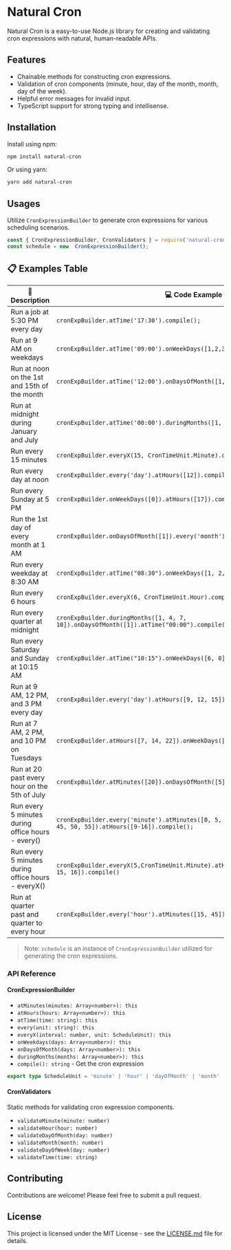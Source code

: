 # Natural Cron

Natural Cron is a easy-to-use Node.js library for creating and validating cron expressions with natural, human-readable APIs.

## Features

- Chainable methods for constructing cron expressions.
- Validation of cron components (minute, hour, day of the month, month, day of the week).
- Helpful error messages for invalid input.
- TypeScript support for strong typing and intellisense.

## Installation

Install using npm:

```bash
npm install natural-cron
```

Or using yarn:

```bash
yarn add natural-cron
```

## Usages

Utilize `CronExpressionBuilder` to generate cron expressions for various scheduling scenarios.

```ts
const { CronExpressionBuilder, CronValidators } = require('natural-cron');
const schedule = new  CronExpressionBuilder();
```

## 📋 Examples Table

| 📅 Description                                     | 💻 Code Example                                                                                                     | ⏰ Cron Expression      |
|----------------------------------------------------|---------------------------------------------------------------------------------------------------------------------|------------------------|
| Run a job at 5:30 PM every day                     | `cronExpBuilder.atTime('17:30').compile();`                                                                         | `30 17 * * *`          |
| Run at 9 AM on weekdays                            | `cronExpBuilder.atTime('09:00').onWeekDays([1,2,3,4,5]).compile();`                                                 | `0 9 * * 1-5`          |
| Run at noon on the 1st and 15th of the month       | `cronExpBuilder.atTime('12:00').onDaysOfMonth([1, 15]).compile();`                                                  | `0 12 1,15 * *`        |
| Run at midnight during January and July            | `cronExpBuilder.atTime('00:00').duringMonths([1, 7]).compile();`                                                    | `0 0 * 1,7 *`          |
| Run every 15 minutes                               | `cronExpBuilder.everyX(15, CronTimeUnit.Minute).compile();`                                                          | `*/15 * * * *`         |
| Run every day at noon                              | `cronExpBuilder.every('day').atHours([12]).compile();`                                                              | `0 12 * * *`           |
| Run every Sunday at 5 PM                           | `cronExpBuilder.onWeekDays([0]).atHours([17]).compile();`                                                           | `0 17 * * 0`           |
| Run the 1st day of every month at 1 AM             | `cronExpBuilder.onDaysOfMonth([1]).every('month').atHours([1]).compile();`                                          | `0 1 1 * *`            |
| Run every weekday at 8:30 AM                       | `cronExpBuilder.atTime("08:30").onWeekDays([1, 2, 3, 4, 5]).compile();`                                             | `30 8 * * 1-5`         |
| Run every 6 hours                                  | `cronExpBuilder.everyX(6, CronTimeUnit.Hour).compile();`                                                             | `0 */6 * * *`          |
| Run every quarter at midnight                      | `cronExpBuilder.duringMonths([1, 4, 7, 10]).onDaysOfMonth([1]).atTime("00:00").compile();`                          | `0 0 1 1,4,7,10 *`     |
| Run every Saturday and Sunday at 10:15 AM          | `cronExpBuilder.atTime("10:15").onWeekDays([6, 0]).compile();`                                                      | `15 10 * * 6,0`        |
| Run at 9 AM, 12 PM, and 3 PM every day             | `cronExpBuilder.every('day').atHours([9, 12, 15]).compile();`                                                       | `0 9,12,15 * * *`      |
| Run at 7 AM, 2 PM, and 10 PM on Tuesdays           | `cronExpBuilder.atHours([7, 14, 22]).onWeekDays([2]).compile();`                                                    | `0 7,14,22 * * 2`      |
| Run at 20 past every hour on the 5th of July       | `cronExpBuilder.atMinutes([20]).onDaysOfMonth([5]).duringMonths([7]).compile();`                                    | `20 * 5 7 *`           |
| Run every 5 minutes during office hours - every()  | `cronExpBuilder.every('minute').atMinutes([0, 5, 10, 15, 20, 25, 30, 35, 40, 45, 50, 55]).atHours([9-16]).compile();` | `0,5,10,15,20,25,30,35,40,45,50,55 9-16 * * *`       |
| Run every 5 minutes during office hours - everyX() | `cronExpBuilder.everyX(5,CronTimeUnit.Minute).atHours([9, 10, 11, 12, 13, 14, 15, 16]).compile()` | `*/5 9-16 * * *`       |
| Run at quarter past and quarter to every hour      | `cronExpBuilder.every('hour').atMinutes([15, 45]).compile();`                                                        | `15,45 * * * *`        |

> Note: `schedule` is an instance of `CronExpressionBuilder` utilized for generating the cron expressions.

### API Reference

#### CronExpressionBuilder

- `atMinutes(minutes: Array<number>): this`
- `atHours(hours: Array<number>): this`
- `atTime(time: string): this`
- `every(unit: string): this`
- `everyX(interval: number, unit: ScheduleUnit): this`
- `onWeekdays(days: Array<number>): this`
- `onDaysOfMonth(days: Array<number>): this`
- `duringMonths(months: Array<number>): this`
- `compile(): string` - Get the cron expression

```typescript
export type ScheduleUnit = 'minute' | 'hour' | 'dayOfMonth' | 'month' | 'dayOfWeek' ;
```

#### CronValidators

Static methods for validating cron expression components.

- `validateMinute(minute: number)`
- `validateHour(hour: number)`
- `validateDayOfMonth(day: number)`
- `validateMonth(month: number)`
- `validateDayOfWeek(day: number)`
- `validateTime(time: string)`

## Contributing

Contributions are welcome! Please feel free to submit a pull request.

## License

This project is licensed under the MIT License - see the [LICENSE.md](LICENSE) file for details.
